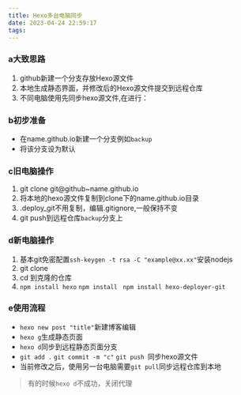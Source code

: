 ```yaml
---
title: Hexo多台电脑同步
date: 2023-04-24 22:59:17
tags:
---
```

### a大致思路
1. github新建一个分支存放Hexo源文件
2. 本地生成静态界面，并修改后的Hexo源文件提交到远程仓库
3. 不同电脑使用先同步hexo源文件,在进行：
### b初步准备
* 在name.github.io新建一个分支例如`backup`
* 将该分支设为默认
### c旧电脑操作
1. git clone git@github~name.github.io
2. 将本地的hexo源文件复制到clone下的name.github.io目录
3. .deploy_git不用复制，编辑.gitignore,一般保持不变
4. git push到远程仓库`backup`分支上
### d新电脑操作
1. 基本git免密配置`ssh-keygen -t rsa -C "example@xx.xx"`安装nodejs
2. git clone 
3. cd 到克隆的仓库
4. `npm install hexo` `npm install ` `npm install hexo-deployer-git` 
### e使用流程
* `hexo new post "title"`新建博客编辑
* `hexo g`生成静态页面
* `hexo d`同步到远程静态页面分支
* `git add .` `git commit -m "c"` `git push `同步hexo源文件
* 当前修改之后，使用另一台电脑需要`git pull`同步远程仓库到本地

> 有的时候`hexo d`不成功，关闭代理



